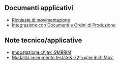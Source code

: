 ## Documenti applicativi
- [Richieste di movimentazione](Sorgenti/MB/DOC/GMRIMO_001)
- [Integrazione con Documenti e Ordini di Produzione](Sorgenti/MB/DOC/GMRIMO_002)
## Note tecnico/applicative
- [Impostazione chiavi GMRRIM](Sorgenti/MB/DOC/GMRIMO_N1)
- [Modalità inserimento testate&-x2f;righe Rich.Mov.](Sorgenti/MB/DOC/GMRIMO_N2)

